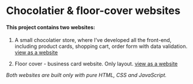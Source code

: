 # Chocolatier & floor-cover websites

#### This project contains two websites:
1. A small chocolatier store, where I’ve developed all the front-end, including product cards, shopping cart, order form with data validation.
[view as a website](https://curious-lemur.github.io/chocolatier/build/index.html)

2. Floor cover - business card website. Only layout.
[view as a website](https://curious-lemur.github.io/floor-cover/build/index.html)

*Both websites are built only with pure HTML, CSS and JavaScript.*
